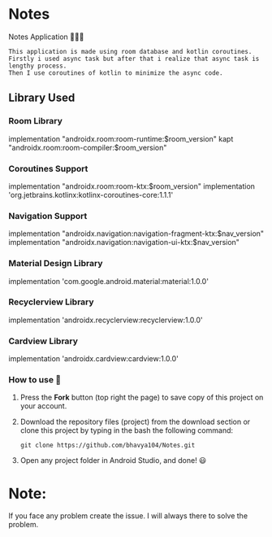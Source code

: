 # Notes
Notes Application 📃📃📃

```
This application is made using room database and kotlin coroutines.
Firstly i used async task but after that i realize that async task is lengthy process.
Then I use coroutines of kotlin to minimize the async code.
```

## Library Used 


### Room Library
  implementation "androidx.room:room-runtime:$room_version"
  kapt "androidx.room:room-compiler:$room_version"

### Coroutines Support
  implementation "androidx.room:room-ktx:$room_version"
  implementation 'org.jetbrains.kotlinx:kotlinx-coroutines-core:1.1.1'

### Navigation Support
  implementation "androidx.navigation:navigation-fragment-ktx:$nav_version"
  implementation "androidx.navigation:navigation-ui-ktx:$nav_version"

### Material Design Library
  implementation 'com.google.android.material:material:1.0.0'

### Recyclerview Library
  implementation 'androidx.recyclerview:recyclerview:1.0.0'

### Cardview Library
  implementation 'androidx.cardview:cardview:1.0.0'




### How to use 🔌
1. Press the **Fork** button (top right the page) to save copy of this project on your account.

2. Download the repository files (project) from the download section or clone this project by typing in the bash the following command:

       git clone https://github.com/bhavya104/Notes.git
       
3. Open any project folder in Android Studio, and done! 😃



<h1> Note: </h1> If you face any problem create the issue. I will always there to solve the problem.

